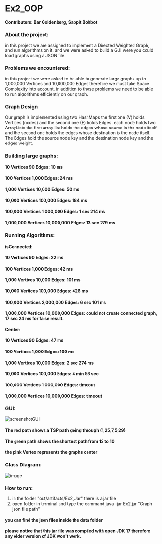 # Ex2_OOP
#### Contributers: Bar Goldenberg, Sappit Bohbot
### About the project:
in this project we are assigned to implement a Directed Weighted
Graph, and run algorithms on it.
and we were asked to build a GUI were you could load graphs using a JSON file.
### Problems we encountered:
in this project we were asked to be able to generate large graphs
up to 1,000,000 Vertices and 10,000,000 Edges
therefore we must take Space Complexity into account.
in addition to those problems we need to be able to run algorithms
efficiently on our graph.
### Graph Design
Our graph is implemented using two HashMaps
the first one (V) holds Vertices (nodes)
and the second one (E) holds Edges.
each node holds two ArrayLists the first array list holds the edges
whose source is the node itself and the second one holds the edges whose destination is the
node itself.
The Edges hold the source node key and the destination node key and the edges weight.

### Building large graphs:
#### 10 Vertices 90 Edges: 10 ms
#### 100 Vertices 1,000 Edges: 24 ms
#### 1,000 Vertices 10,000 Edges: 50 ms
#### 10,000 Vertices 100,000 Edges: 184 ms
#### 100,000 Vertices 1,000,000 Edges: 1 sec 214 ms
#### 1,000,000 Vertices 10,000,000 Edges: 13 sec 279 ms
### Running Algorithms:
#### isConnected:
#### 10 Vertices 90 Edges: 22 ms
#### 100 Vertices 1,000 Edges: 42 ms
#### 1,000 Vertices 10,000 Edges: 101 ms
#### 10,000 Vertices 100,000 Edges: 426 ms
#### 100,000 Vertices 2,000,000 Edges: 6 sec 101 ms
#### 1,000,000 Vertices 10,000,000 Edges: could not create connected graph, 17 sec 24 ms for false result.
#### Center:
#### 10 Vertices 90 Edges: 47 ms
#### 100 Vertices 1,000 Edges: 169 ms
#### 1,000 Vertices 10,000 Edges: 2 sec 274 ms
#### 10,000 Vertices 100,000 Edges: 4 min 56 sec
#### 100,000 Vertices 1,000,000 Edges: timeout
#### 1,000,000 Vertices 10,000,000 Edges: timeout
### GUI:
![screenshotGUI](https://user-images.githubusercontent.com/89586016/145419069-af8fdf09-f17e-4c86-ba3a-da9dd3ca721f.png)
#### The red path shows a TSP path going through (1,25,7,5,29)
#### The green path shows the shortest path from 12 to 10
#### the pink Vertex represents the graphs center
### Class Diagram:
![image](https://user-images.githubusercontent.com/89586016/145232356-d7e6e0b8-a6dd-45f1-9465-1025dd380d40.png)
### How to run:
1. in the folder "out/artifacts/Ex2_Jar" there is a jar file
2. open folder in terminal and type the command java -jar Ex2.jar "Graph json file path"
####  you can find the json files inside the data folder.
#### please notice that this jar file was compiled with open JDK 17 therefore any older version of JDK won't work.